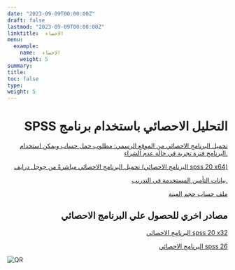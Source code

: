 ```yaml
---
date: "2023-09-09T00:00:00Z"
draft: false
lastmod: "2023-09-09T00:00:00Z"
linktitle:  الاحصاء
menu:
  example:
    name:  الاحصاء
    weight: 5
summary: 
title: 
toc: false
type: 
weight: 5
---
```


<h1 align="right">
SPSS التحليل الاحصائي باستخدام برنامج 
</h1>




<p align="right">
 <a href = "https://drive.google.com/file/d/1hLdwxwCZLFiqnKfcOP98CpKgoKCnF8wS/view?usp=sharing"> تحميل البرنامج الاحصائي من الموقع الرسمي: مطلوب حمل حساب ويمكن استخدام البرنامج فترة تجربة في حالة عدم الشراء. </a>
</p>




<p align="right">
 <a href = "https://drive.google.com/file/d/1hLdwxwCZLFiqnKfcOP98CpKgoKCnF8wS/view?usp=sharing"> تحميل البرنامج الاحصائي مباشرةً من جوجل درايف (البرنامج الاحصائي spss 20 x64)  </a>
</p>





<p align="right">
 <a href = "https://drive.google.com/drive/folders/1oHOWaZISmyNzT9wYkwhfpMWCEic1eOX1?usp=sharing"> بيانات التأمين المستخدمة في التدريب. </a>
</p>


<p align="right">
 <a href = "https://docs.google.com/spreadsheets/d/1lB1iQQWSqUcztVQBGbvNGPqiTWYgsmCT/edit?usp=sharing&ouid=113278006464868371317&rtpof=true&sd=true"> ملف حساب حجم العينة </a>
</p>




<h2 align="right">
مصادر اخري للحصول علي البرنامج الاحصائي
</h2>



<p align="right">
 <a href = "https://t.me/StatisticalAnalysisEgypt/132676"> البرنامج الاحصائي spss 20 x32  </a>
</p>


<p align="right">
 <a href = "https://getintopc.com/softwares/analytics/ibm-spss-statistics-v26-2019-free-download-7922890/?id=001299380711"> البرنامج الاحصائي spss 26  </a>
</p>



![QR](/img/train/stat-train-qr.png)